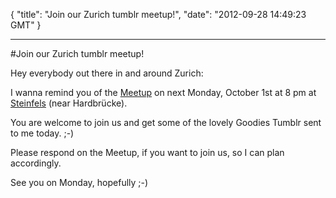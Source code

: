 {
  "title": "Join our Zurich tumblr meetup!",
  "date": "2012-09-28 14:49:23 GMT"
}

---

#Join our Zurich tumblr meetup!
<p>Hey everybody out there in and around Zurich:</p>&#13;
<p>I wanna remind you of the <a href="http://www.tumblr.com/meetup/12581">Meetup</a> on next Monday, October 1st at 8 pm at <a href="http://www.steinfels-zuerich.ch/">Steinfels</a> (near Hardbrücke).</p>&#13;
<p>You are welcome to join us and get some of the lovely Goodies Tumblr sent to me today. ;-)</p>&#13;
<p>Please respond on the Meetup, if you want to join us, so I can plan accordingly.</p>&#13;
&#13;
<p>See you on Monday, hopefully ;-)</p> 